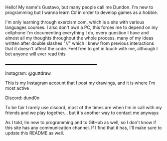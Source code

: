 Hello! My name's Gustavo, but many people
call me Dundon. I'm new to programming but
I wanna learn C# in order to develop games
as a hobbie.

I'm only learning through exercism.com,
which is a site with various languages
courses. I also don't own a PC, this 
forces me to depend on my cellphone 
I'm documenting everything I do, every
question I have and almost all my thoughts
throughout the whole process. many of my
ideas written after double slashes "//"
which I knew from previous interactions 
that it doesn't affect the code.
Feel free to get in touch with me,
although I bet anyone will ever read this

▬▬▬▬▬▬▬▬▬▬▬▬▬▬▬▬▬▬▬▬▬

Instagram: @guttdraw

This is my Instagram account that I post
my drawings, and it is where I'm most
active

Discord: dund0n

To be fair I rarely use discord, most of
the times are when I'm in call with my
friends and we play together... but it's 
another way to contact me anyways

As I told, Im new to programming and to
GitHub as well, so I don't know if this 
site has any communication channel. If
I find that it has, I'll make sure to
update this README as well.


